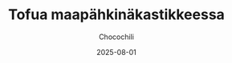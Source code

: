 ---
title: "Tofua maapähkinäkastikkeessa"
image: "https://vegaanibotti.lauravuo.me/2025/08/2025-08-01_small.png"
date: 2025-08-01
receipt_url: "https://chocochili.net/2013/04/tofua-maapahkinakastikkeessa/"
author: "Chocochili"
---